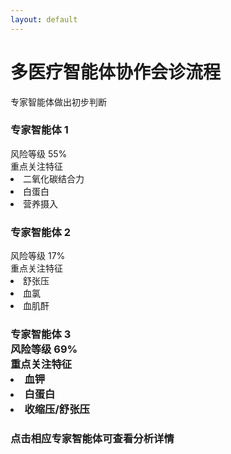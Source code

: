 ```yaml
---
layout: default
---
```


<div class="text-center">
    <h1 class="text-3xl font-bold text-indigo-800 mb-2">多医疗智能体协作会诊流程</h1>
    <p class="text-gray-600">专家智能体做出初步判断</p>
</div>

<div class="grid grid-cols-3 gap-12 items-center mt-10">

<div v-click=1 class="v-click">
  <div class="relative bg-red-50 rounded-2xl p-3 shadow-lg hover:shadow-xl transition-all duration-300">
    <div class="absolute -top-6 left-1/2 -translate-x-1/2">
      <carbon:ai class="text-4xl text-red-600 bg-white rounded-full p-2 shadow-md" />
    </div>
    <h3 class="text-xl font-bold text-red-800 mb-4 mt-2">专家智能体 1</h3>
    <div class="text-sm leading-relaxed">
      <div class="mb-2 -mt-2">
        <div class="flex justify-between mb-2">
          <span><carbon:warning class="flex-shrink-0 text-red-500 mr-2" /> 风险等级</span>
          <span>55%</span>
        </div>
        <div class="h-2 bg-gray-200 rounded-full overflow-hidden">
          <div class="w-55/100 h-full bg-red-600 animate-progress"></div>
        </div>
      </div>
      <div>
        <div class="flex justify-between mb-2">
          <span><carbon:warning class="flex-shrink-0 text-red-500 mr-2" />重点关注特征</span>
        </div>
        <div class="bg-white rounded-lg">
          <li>二氧化碳结合力</li>
          <li>白蛋白</li>
          <li>营养摄入</li>
        </div>
      </div>
    </div>
  </div>
</div>

<div v-click=1 class="v-click">
  <div class="relative bg-green-50 rounded-2xl p-3 shadow-lg hover:shadow-xl transition-all duration-300">
    <div class="absolute -top-6 left-1/2 -translate-x-1/2">
      <carbon:ai class="text-4xl text-emerald-600 bg-white rounded-full p-2 shadow-md" />
    </div>
    <h3 class="text-xl font-bold text-green-800 mb-4 mt-2">专家智能体 2</h3>
    <div class="text-sm leading-relaxed">
      <div class="mb-2 -mt-2">
        <div class="flex justify-between mb-2">
          <span><carbon:warning class="flex-shrink-0 text-green-500 mr-2" /> 风险等级</span>
          <span>17%</span>
        </div>
        <div class="h-2 bg-gray-200 rounded-full overflow-hidden">
          <div class="w-1/6 h-full bg-green-500 animate-progress"></div>
        </div>
      </div>
      <div>
        <div class="flex justify-between mb-2">
          <span><carbon:warning class="flex-shrink-0 text-green-500 mr-2" />重点关注特征</span>
        </div>
        <div class="bg-white rounded-lg">
          <li>舒张压</li>
          <li>血氯</li>
          <li>血肌酐</li> 
        </div>
      </div>  
    </div>
  </div>
</div>

<div v-click=1 class="v-click">
  <div class="relative bg-purple-50 rounded-2xl p-3 shadow-lg hover:shadow-xl transition-all duration-300">
    <div class="absolute -top-6 left-1/2 -translate-x-1/2">
      <carbon:ai class="text-4xl text-purple-600 bg-white rounded-full p-2 shadow-md" />
    </div>
    <h3 class="text-xl font-bold text-purple-800 mb-4 mt-2">专家智能体 3</Link</h3>
    <div class="text-sm leading-relaxed">
      <div class="mb-2 -mt-2">
        <div class="flex justify-between mb-2">
          <span><carbon:warning class="flex-shrink-0 text-red-800 mr-2" /> 风险等级</span>
          <span>69%</span>
        </div>
        <div class="h-2 bg-gray-200 rounded-full overflow-hidden">
          <div class="w-7/10 h-full bg-red-800 animate-progress"></div>
        </div>
      </div>  
      <div>
        <div class="flex justify-between mb-2">
          <span><carbon:warning class="flex-shrink-0 text-red-800 mr-2" />重点关注特征</span>
        </div>
        <div class="bg-white rounded-lg">
          <li>血钾</li>
          <li>白蛋白</li>
          <li>收缩压/舒张压</li>
        </div>
      </div>  
    </div>
  </div>
</div>

</div>

<div v-click=1 class="text-center mt-20">
    <h3 class="text-gray">点击相应专家智能体可查看分析详情</h3>
</div>